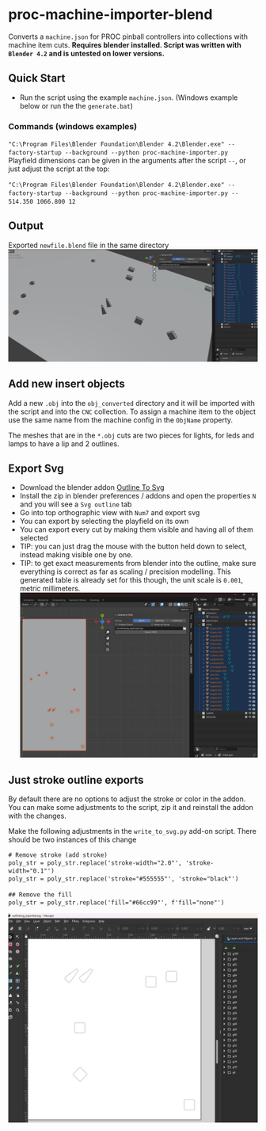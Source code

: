 # proc-machine-importer-blend
Converts a `machine.json` for PROC pinball controllers into collections with machine item cuts.
**Requires blender installed. Script was written with `Blender 4.2` and is untested on lower versions.**
## Quick Start
- Run the script using the example `machine.json`. (Windows example below or run the the `generate.bat`)
### Commands (windows examples)
`"C:\Program Files\Blender Foundation\Blender 4.2\Blender.exe" --factory-startup --background --python proc-machine-importer.py`
Playfield dimensions can be given in the arguments after the script `--`, or just adjust the script at the top:

`"C:\Program Files\Blender Foundation\Blender 4.2\Blender.exe" --factory-startup --background --python proc-machine-importer.py -- 514.350 1066.800 12`
## Output
Exported `newfile.blend` file in the same directory
![](.content/screen.jpg)
## Add new insert objects
Add a new `.obj` into the `obj_converted` directory and it will be imported with the script and into the `CNC` collection.
To assign a machine item to the object use the same name from the machine config in the `ObjName` property.

The meshes that are in the `*.obj` cuts are two pieces for lights, for leds and lamps to have a lip and 2 outlines.
## Export Svg
- Download the blender addon [Outline To Svg](https://makertales.gumroad.com/l/O2SVG)
- Install the zip in blender preferences / addons and open the properties `N` and you will see a `Svg outline` tab
- Go into top orthographic view with `Num7` and export svg
- You can export by selecting the playfield on its own
- You can export every cut by making them visible and having all of them selected
- TIP: you can just drag the mouse with the button held down to select, instead making visible one by one.
- TIP: to get exact measurements from blender into the outline, make sure everything is correct as far as scaling / precision modelling.
This generated table is already set for this though, the unit scale is `0.001`, metric millimeters.
![](.content/exportsvg-a.jpg)

## Just stroke outline exports
By default there are no options to adjust the stroke or color in the addon.
You can make some adjustments to the script, zip it and reinstall the addon with the changes.

Make the following adjustments in the `write_to_svg.py` add-on script.
There should be two instances of this change

```
# Remove stroke (add stroke)
poly_str = poly_str.replace('stroke-width="2.0"', 'stroke-width="0.1"')
poly_str = poly_str.replace('stroke="#555555"', 'stroke="black"')

## Remove the fill
poly_str = poly_str.replace('fill="#66cc99"', f'fill="none"')
```

![](.content/exportsvg-b.jpg)

